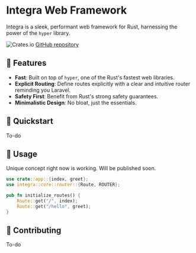 # Integra Web Framework

Integra is a sleek, performant web framework for Rust, harnessing the power of the `hyper` library.

![Crates.io](https://img.shields.io/crates/v/integra)
[GitHub repository](https://github.com/SapphoTech/Integra/)

## 🌟 Features

- **Fast**: Built on top of `hyper`, one of the Rust's fastest web libraries.
- **Explicit Routing**: Define routes explicitly with a clear and intuitive router reminding you Laravel.
- **Safety First**: Benefit from Rust's strong safety guarantees.
- **Minimalistic Design**: No bloat, just the essentials.

## 🚀 Quickstart

To-do

## 📘 Usage

Unique concept right now is working.
Will be published soon.

```rust
use crate::app::{index, greet};
use integra::core::router::{Route, ROUTER};

pub fn initialize_routes() {
    Route::get("/", index);
    Route::get("/hello", greet);
}
```

## 🤝 Contributing

To-do

